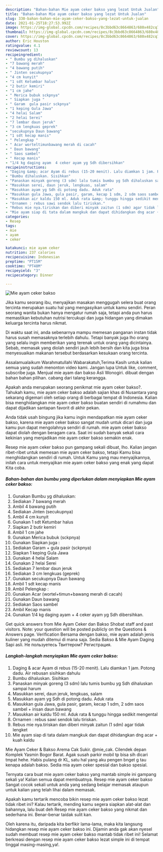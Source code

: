 ```yaml
---
description: "Bahan-bahan Mie ayam ceker bakso yang lezat Untuk Jualan"
title: "Bahan-bahan Mie ayam ceker bakso yang lezat Untuk Jualan"
slug: 330-bahan-bahan-mie-ayam-ceker-bakso-yang-lezat-untuk-jualan
date: 2021-01-25T18:27:53.992Z
image: https://img-global.cpcdn.com/recipes/8c3bbd63c8664863/680x482cq70/mie-ayam-ceker-bakso-foto-resep-utama.jpg
thumbnail: https://img-global.cpcdn.com/recipes/8c3bbd63c8664863/680x482cq70/mie-ayam-ceker-bakso-foto-resep-utama.jpg
cover: https://img-global.cpcdn.com/recipes/8c3bbd63c8664863/680x482cq70/mie-ayam-ceker-bakso-foto-resep-utama.jpg
author: Eric Houston
ratingvalue: 4.1
reviewcount: 13
recipeingredient:
- " Bumbu yg dihaluskan"
- "7 bawang merah"
- "4 bawang putih"
- " Jinten secukupnya"
- "4 cm kunyit"
- "1 sdt Ketumbar halus"
- "2 butir kemiri"
- "1 cm jahe"
- " Merica bubuk sckpnya"
- " Siapkan juga "
- " Garam  gula pasir sckpnya"
- "1 keping Gula Jawa"
- "4 helai Salam"
- "2 helai Serei"
- "7 lembar daun jeruk"
- "3 cm lengkuas geprek"
- "secukupnya Daun bawang"
- "1 sdt kecap manis"
- " Pelengkap "
- " Acar worteltimunbawang merah di cacah"
- " Daun bawang"
- " Saos sambel"
- " Kecap manis"
- "1/4 kg daging ayam  4 ceker ayam yg Sdh dibersihkan"
recipeinstructions:
- "Daging &amp; acar Ayam di rebus (15-20 menit). Lalu diamkan 1 jam. Potong dadu. Air rebusan sisihkan dahulu"
- "Bumbu dihaluskan. Sisihkan"
- "Panaskan minyak goreng (3 sdm) lalu tumis bumbu yg Sdh dihaluskan sampai harum"
- "Masukkan serei, daun jeruk, lengkuas, salam"
- "Masukkan ayam yg Sdh di potong dadu. Aduk rata"
- "Masukkan gula Jawa, gula pasir, garam, kecap 1 sdm, 2 sdm saos sambel + irisan daun bawang"
- "Masukkan air kaldu 150 ml. Aduk rata &amp; tunggu hingga sedikit mengental"
- "Ornamen : rebus sawi sendok lalu tiriskan."
- "Rebus mie nya.tiriskan dan diberi minyak zaitun (1 sdm) agar tidak lengket"
- "Mie ayam siap di tata dalam mangkuk dan dapat dihidangkan dng acar + kuah kaldu"
categories:
- Resep
tags:
- mie
- ayam
- ceker

katakunci: mie ayam ceker 
nutrition: 237 calories
recipecuisine: Indonesian
preptime: "PT15M"
cooktime: "PT48M"
recipeyield: "3"
recipecategory: Dinner

---
```



![Mie ayam ceker bakso](https://img-global.cpcdn.com/recipes/8c3bbd63c8664863/680x482cq70/mie-ayam-ceker-bakso-foto-resep-utama.jpg)

Jika kamu seorang ibu, menyajikan masakan menggugah selera buat orang tercinta merupakan suatu hal yang mengasyikan untuk kamu sendiri. Peran seorang  wanita bukan hanya mengatur rumah saja, tetapi anda pun harus memastikan kebutuhan nutrisi tercukupi dan juga hidangan yang dimakan keluarga tercinta harus nikmat.

Di waktu  saat ini, anda sebenarnya mampu memesan panganan instan tidak harus susah memasaknya terlebih dahulu. Tetapi banyak juga lho orang yang selalu ingin memberikan yang terenak untuk orang yang dicintainya. Sebab, memasak yang diolah sendiri jauh lebih bersih dan kita juga bisa menyesuaikan makanan tersebut berdasarkan kesukaan orang tercinta. 

Assalamualaikum Warahmatullahi Wabarakatuh,Terima Kasih untuk kalian semua yang sudah menonton video kami. Jangan lupa Untuk like, comment, subscribe juga. Menjual mie ayam dan bakso Asli Wonogiri. dibuat dengan bahan bahan pilihan. cabang dari talang kerangga.

Apakah anda merupakan seorang penikmat mie ayam ceker bakso?. Tahukah kamu, mie ayam ceker bakso adalah sajian khas di Nusantara yang sekarang digemari oleh setiap orang di berbagai tempat di Indonesia. Kalian bisa menghidangkan mie ayam ceker bakso buatan sendiri di rumahmu dan dapat dijadikan santapan favorit di akhir pekan.

Anda tidak usah bingung jika kamu ingin mendapatkan mie ayam ceker bakso, karena mie ayam ceker bakso sangat mudah untuk dicari dan juga kamu pun dapat mengolahnya sendiri di rumah. mie ayam ceker bakso dapat diolah dengan beragam cara. Saat ini sudah banyak sekali cara kekinian yang menjadikan mie ayam ceker bakso semakin enak.

Resep mie ayam ceker bakso pun gampang sekali dibuat, lho. Kalian jangan ribet-ribet untuk memesan mie ayam ceker bakso, tetapi Kamu bisa menghidangkan sendiri di rumah. Untuk Kamu yang mau menyajikannya, inilah cara untuk menyajikan mie ayam ceker bakso yang enak yang dapat Kita coba.

<!--inarticleads1-->

##### Bahan-bahan dan bumbu yang diperlukan dalam menyiapkan Mie ayam ceker bakso:

1. Gunakan  Bumbu yg dihaluskan:
1. Sediakan 7 bawang merah
1. Ambil 4 bawang putih
1. Sediakan  Jinten (secukupnya)
1. Ambil 4 cm kunyit
1. Gunakan 1 sdt Ketumbar halus
1. Siapkan 2 butir kemiri
1. Ambil 1 cm jahe
1. Gunakan  Merica bubuk (sckpnya)
1. Gunakan  Siapkan juga :
1. Sediakan  Garam + gula pasir (sckpnya)
1. Siapkan 1 keping Gula Jawa
1. Gunakan 4 helai Salam
1. Gunakan 2 helai Serei
1. Sediakan 7 lembar daun jeruk
1. Sediakan 3 cm lengkuas (geprek)
1. Gunakan secukupnya Daun bawang
1. Ambil 1 sdt kecap manis
1. Ambil  Pelengkap :
1. Gunakan  Acar (wortel+timun+bawang merah di cacah)
1. Gunakan  Daun bawang
1. Sediakan  Saos sambel
1. Ambil  Kecap manis
1. Gunakan 1/4 kg daging ayam + 4 ceker ayam yg Sdh dibersihkan.


Get quick answers from Mie Ayam Ceker dan Bakso Shobat staff and past visitors. Note: your question will be posted publicly on the Questions &amp; Answers page. Verification Bersama dengan bakso, mie ayam adalah jenis kuliner yang mudah ditemui di mana saja. Sedia Bakso &amp; Mie Ayam Daging Sapi asli. Не пользуетесь Твиттером? Регистрация. 

<!--inarticleads2-->

##### Langkah-langkah menyiapkan Mie ayam ceker bakso:

1. Daging &amp; acar Ayam di rebus (15-20 menit). Lalu diamkan 1 jam. Potong dadu. Air rebusan sisihkan dahulu
1. Bumbu dihaluskan. Sisihkan
1. Panaskan minyak goreng (3 sdm) lalu tumis bumbu yg Sdh dihaluskan sampai harum
1. Masukkan serei, daun jeruk, lengkuas, salam
1. Masukkan ayam yg Sdh di potong dadu. Aduk rata
1. Masukkan gula Jawa, gula pasir, garam, kecap 1 sdm, 2 sdm saos sambel + irisan daun bawang
1. Masukkan air kaldu 150 ml. Aduk rata &amp; tunggu hingga sedikit mengental
1. Ornamen : rebus sawi sendok lalu tiriskan.
1. Rebus mie nya.tiriskan dan diberi minyak zaitun (1 sdm) agar tidak lengket
1. Mie ayam siap di tata dalam mangkuk dan dapat dihidangkan dng acar + kuah kaldu


Mie Ayam Ceker &amp; Bakso Arema Cak Sukir. @mie_cak. Cilendek depan Komplek Yasmin Bogor Barat. Agak susah parkir mobil tp bisa sih dicari tmpat hehe. Habis pulang dr KL, satu hal yang aku pengen bnget g tau kenapa adalah bakso. Sedia mia ayam ceker spesial dan bakso spesial. 

Ternyata cara buat mie ayam ceker bakso yang mantab simple ini gampang sekali ya! Kalian semua dapat membuatnya. Resep mie ayam ceker bakso Sangat cocok sekali untuk anda yang sedang belajar memasak ataupun untuk kalian yang telah lihai dalam memasak.

Apakah kamu tertarik mencoba bikin resep mie ayam ceker bakso lezat tidak ribet ini? Kalau tertarik, mending kamu segera siapkan alat-alat dan bahannya, lalu buat deh Resep mie ayam ceker bakso yang nikmat dan sederhana ini. Benar-benar taidak sulit kan. 

Oleh karena itu, daripada kita berfikir lama-lama, maka kita langsung hidangkan resep mie ayam ceker bakso ini. Dijamin anda gak akan nyesel sudah membuat resep mie ayam ceker bakso mantab tidak ribet ini! Selamat berkreasi dengan resep mie ayam ceker bakso lezat simple ini di tempat tinggal masing-masing,ya!.

